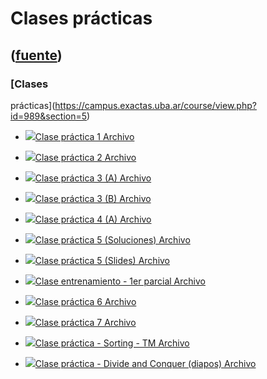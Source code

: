 # Clases prácticas
([fuente](https://campus.exactas.uba.ar/course/view.php?id=989&section=5))
---
### [Clases
prácticas](https://campus.exactas.uba.ar/course/view.php?id=989&section=5)

  - [![ ](https://campus.exactas.uba.ar/theme/image.php/aardvark/core/1524752928/f/pdf-24)Clase práctica 1 Archivo](https://campus.exactas.uba.ar/mod/resource/view.php?id=52730)

  - [![ ](https://campus.exactas.uba.ar/theme/image.php/aardvark/core/1524752928/f/pdf-24)Clase práctica 2 Archivo](https://campus.exactas.uba.ar/mod/resource/view.php?id=52731)

  - [![ ](https://campus.exactas.uba.ar/theme/image.php/aardvark/core/1524752928/f/pdf-24)Clase práctica 3 (A) Archivo](https://campus.exactas.uba.ar/mod/resource/view.php?id=52732)

  - [![ ](https://campus.exactas.uba.ar/theme/image.php/aardvark/core/1524752928/f/pdf-24)Clase práctica 3 (B) Archivo](https://campus.exactas.uba.ar/mod/resource/view.php?id=52733)

  - [![ ](https://campus.exactas.uba.ar/theme/image.php/aardvark/core/1524752928/f/pdf-24)Clase práctica 4 (A) Archivo](https://campus.exactas.uba.ar/mod/resource/view.php?id=52734)

  - [![ ](https://campus.exactas.uba.ar/theme/image.php/aardvark/core/1524752928/f/pdf-24)Clase práctica 5 (Soluciones) Archivo](https://campus.exactas.uba.ar/mod/resource/view.php?id=52736)

  - [![ ](https://campus.exactas.uba.ar/theme/image.php/aardvark/core/1524752928/f/pdf-24)Clase práctica 5 (Slides) Archivo](https://campus.exactas.uba.ar/mod/resource/view.php?id=52737)

  - [![ ](https://campus.exactas.uba.ar/theme/image.php/aardvark/core/1524752928/f/pdf-24)Clase entrenamiento - 1er parcial Archivo](https://campus.exactas.uba.ar/mod/resource/view.php?id=61309)

  - [![ ](https://campus.exactas.uba.ar/theme/image.php/aardvark/core/1524752928/f/pdf-24)Clase práctica 6 Archivo](https://campus.exactas.uba.ar/mod/resource/view.php?id=52738)

  - [![ ](https://campus.exactas.uba.ar/theme/image.php/aardvark/core/1524752928/f/pdf-24)Clase práctica 7 Archivo](https://campus.exactas.uba.ar/mod/resource/view.php?id=52739)

  - [![ ](https://campus.exactas.uba.ar/theme/image.php/aardvark/core/1524752928/f/pdf-24)Clase práctica - Sorting - TM Archivo](https://campus.exactas.uba.ar/mod/resource/view.php?id=63179)

  - [![ ](https://campus.exactas.uba.ar/theme/image.php/aardvark/core/1524752928/f/pdf-24)Clase práctica - Divide and Conquer (diapos) Archivo](https://campus.exactas.uba.ar/mod/resource/view.php?id=63520)

